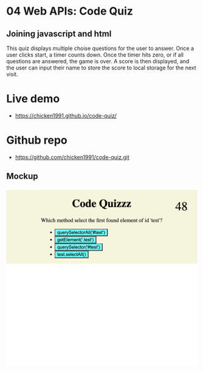 # 04 Web APIs: Code Quiz

## Joining javascript and html

This quiz displays multiple choise questions for the user to answer. Once a user clicks start, a timer counts down. Once the timer hits zero, or if all questions are answered, the game is over. A score is then displayed, and the user can input their name to store the score to local storage for the next visit.

# Live demo
* https://chicken1991.github.io/code-quiz/

# Github repo
* https://github.com/chicken1991/code-quiz.git

## Mockup
!["Here is a mockup of the page."](./assets/images/demo.png)


